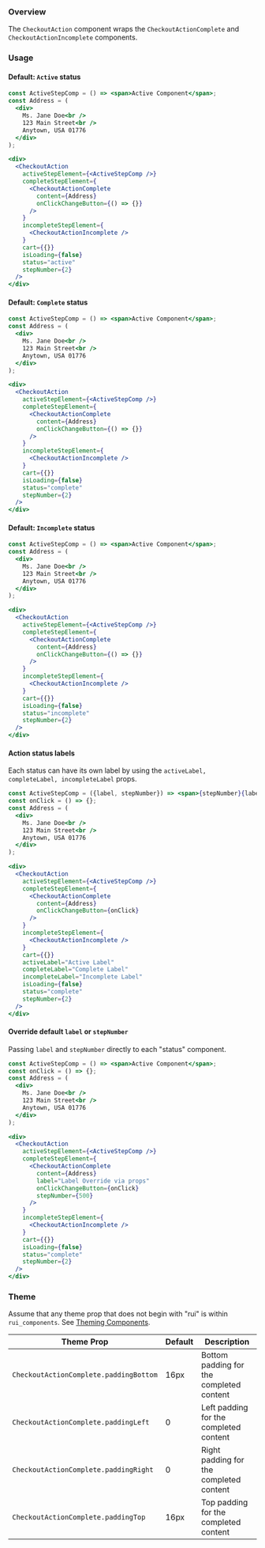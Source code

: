 ### Overview

The `CheckoutAction` component wraps the `CheckoutActionComplete` and `CheckoutActionIncomplete` components.

### Usage

#### Default: `Active` status

```jsx
const ActiveStepComp = () => <span>Active Component</span>;
const Address = (
  <div>
    Ms. Jane Doe<br />
    123 Main Street<br />
    Anytown, USA 01776
  </div>
);

<div>
  <CheckoutAction
    activeStepElement={<ActiveStepComp />}
    completeStepElement={
      <CheckoutActionComplete
        content={Address}
        onClickChangeButton={() => {}}
      />
    }
    incompleteStepElement={
      <CheckoutActionIncomplete />
    }
    cart={{}}
    isLoading={false}
    status="active"
    stepNumber={2}
  />
</div>
```

#### Default: `Complete` status
```jsx
const ActiveStepComp = () => <span>Active Component</span>;
const Address = (
  <div>
    Ms. Jane Doe<br />
    123 Main Street<br />
    Anytown, USA 01776
  </div>
);

<div>
  <CheckoutAction
    activeStepElement={<ActiveStepComp />}
    completeStepElement={
      <CheckoutActionComplete
        content={Address}
        onClickChangeButton={() => {}}
      />
    }
    incompleteStepElement={
      <CheckoutActionIncomplete />
    }
    cart={{}}
    isLoading={false}
    status="complete"
    stepNumber={2}
  />
</div>
```

#### Default: `Incomplete` status
```jsx
const ActiveStepComp = () => <span>Active Component</span>;
const Address = (
  <div>
    Ms. Jane Doe<br />
    123 Main Street<br />
    Anytown, USA 01776
  </div>
);

<div>
  <CheckoutAction
    activeStepElement={<ActiveStepComp />}
    completeStepElement={
      <CheckoutActionComplete
        content={Address}
        onClickChangeButton={() => {}}
      />
    }
    incompleteStepElement={
      <CheckoutActionIncomplete />
    }
    cart={{}}
    isLoading={false}
    status="incomplete"
    stepNumber={2}
  />
</div>
```

#### Action status labels
Each status can have its own label by using the `activeLabel, completeLabel, incompleteLabel` props.

```jsx
const ActiveStepComp = ({label, stepNumber}) => <span>{stepNumber}{label}: Active Component</span>;
const onClick = () => {};
const Address = (
  <div>
    Ms. Jane Doe<br />
    123 Main Street<br />
    Anytown, USA 01776
  </div>
);

<div>
  <CheckoutAction
    activeStepElement={<ActiveStepComp />}
    completeStepElement={
      <CheckoutActionComplete
        content={Address}
        onClickChangeButton={onClick}
      />
    }
    incompleteStepElement={
      <CheckoutActionIncomplete />
    }
    cart={{}}
    activeLabel="Active Label"
    completeLabel="Complete Label"
    incompleteLabel="Incomplete Label"
    isLoading={false}
    status="complete"
    stepNumber={2}
  />
</div>
```

#### Override default `label` or `stepNumber`
Passing `label` and `stepNumber` directly to each "status" component.
```jsx
const ActiveStepComp = () => <span>Active Component</span>;
const onClick = () => {};
const Address = (
  <div>
    Ms. Jane Doe<br />
    123 Main Street<br />
    Anytown, USA 01776
  </div>
);

<div>
  <CheckoutAction
    activeStepElement={<ActiveStepComp />}
    completeStepElement={
      <CheckoutActionComplete
        content={Address}
        label="Label Override via props"
        onClickChangeButton={onClick}
        stepNumber={500}
      />
    }
    incompleteStepElement={
      <CheckoutActionIncomplete />
    }
    cart={{}}
    isLoading={false}
    status="complete"
    stepNumber={2}
  />
</div>
```

### Theme

Assume that any theme prop that does not begin with "rui" is within `rui_components`. See [Theming Components](./#!/Theming%20Components).

| Theme Prop                             | Default | Description                              |
| -------------------------------------- | ------- | ---------------------------------------- |
| `CheckoutActionComplete.paddingBottom` | 16px    | Bottom padding for the completed content |
| `CheckoutActionComplete.paddingLeft`   | 0       | Left padding for the completed content   |
| `CheckoutActionComplete.paddingRight`  | 0       | Right padding for the completed content  |
| `CheckoutActionComplete.paddingTop`    | 16px    | Top padding for the completed content    |
